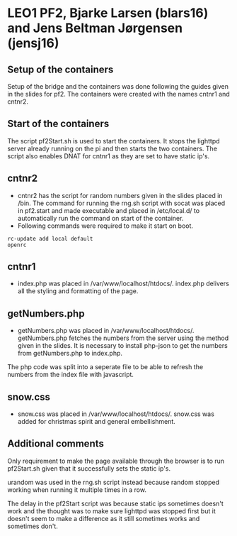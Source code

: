 # LEO1 PF2, Bjarke Larsen (blars16) and Jens Beltman Jørgensen (jensj16)

## Setup of the containers
Setup of the bridge and the containers was done following the guides given in the slides for pf2.
The containers were created with the names cntnr1 and cntnr2.

## Start of the containers
The script pf2Start.sh is used to start the containers. It stops the lighttpd server already running on the pi and then starts the two containers.
The script also enables DNAT for cntnr1 as they are set to have static ip's.

## cntnr2
* cntnr2 has the script for random numbers given in the slides placed in /bin.
The command for running the rng.sh script with socat was placed in pf2.start and made executable and placed in /etc/local.d/ to automatically run the command on start of the container.
* Following commands were required to make it start on boot.
```
rc-update add local default
openrc
```

## cntnr1
* index.php was placed in /var/www/localhost/htdocs/.
index.php delivers all the styling and formatting of the page.

## getNumbers.php
* getNumbers.php was placed in /var/www/localhost/htdocs/.
getNumbers.php fetches the numbers from the server using the method given in the slides.
It is necessary to install php-json to get the numbers from getNumbers.php to index.php.

The php code was split into a seperate file to be able to refresh the numbers from the index file with javascript.

## snow.css
* snow.css was placed in /var/www/localhost/htdocs/.
snow.css was added for christmas spirit and general embellishment.

## Additional comments
Only requirement to make the page available through the browser is to run pf2Start.sh given that it successfully sets the static ip's.

urandom was used in the rng.sh script instead because random stopped working when running it multiple times in a row.

The delay in the pf2Start script was because static ips sometimes doesn't work and the thought was to make sure lighttpd was stopped first but it doesn't seem to make a difference as it still sometimes works and sometimes don't.
